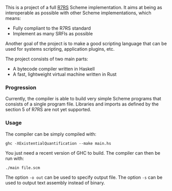 This is a project of a full [R7RS](http://www.scheme-reports.org/2013/working-group-1.html) Scheme implementation.
It aims at being as interoperable as possible with other Scheme implementations, which means: 

  * Fully compliant to the R7RS standard
  * Implement as many SRFIs as possible

Another goal of the project is to make a good scripting language that can be used for systems scripting, 
application plugins, etc.

The project consists of two main parts:

  * A bytecode compiler written in Haskell
  * A fast, lightweight virtual machine written in Rust

### Progression  

Currently, the compiler is able to build very simple Scheme programs that consists of a single program file.
Libraries and imports as defined by the section 5 of R7RS are not yet supported.

### Usage

The compiler can be simply compiled with:

```shell
ghc -XExistentialQuantification --make main.hs
```

You just need a recent version of GHC to build. 
The compiler can then be run with:

```
./main file.scm
```

The option ```-o out``` can be used to specify output file. The option ```-s``` can be used to output text assembly
instead of binary.
